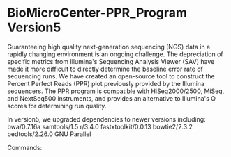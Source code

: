 # BioMicroCenter-PPR_Program Version5
Guaranteeing high quality next-generation sequencing (NGS) data in a rapidly changing environment is an ongoing challenge. The depreciation of specific metrics from Illumina's Sequencing Analysis Viewer (SAV) have made it more difficult to directly determine the baseline error rate of sequencing runs. We have created an open-source tool to construct the Percent Perfect Reads (PPR) plot previously provided by the Illumina sequencers. The PPR program is compatible with HiSeq2000/2500, MiSeq, and NextSeq500 instruments, and provides an alternative to Illumina's Q scores for determining run quality.

In version5, we upgraded dependencies to newer versions including:
bwa/0.7.16a
samtools/1.5
r/3.4.0
fastxtoolkit/0.0.13
bowtie2/2.3.2
bedtools/2.26.0
GNU Parallel

Commands:


